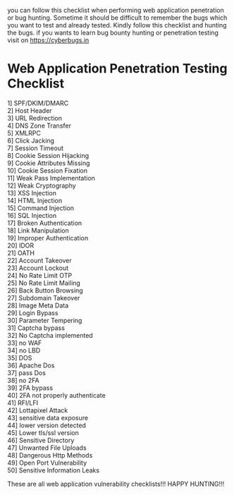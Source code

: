 you can follow this checklist when performing web application penetration or bug hunting. Sometime it should be difficult to remember the bugs which you want to test and already tested. Kindly follow this checklist and hunting the bugs.
if you wants to learn bug bounty hunting or penetration testing visit on https://cyberbugs.in


Web Application Penetration Testing Checklist
==============================================

1] SPF/DKIM/DMARC<br>
2] Host Header<br>
3] URL Redirection<br>
4] DNS Zone Transfer<br>
5] XMLRPC<br>
6] Click Jacking<br>
7] Session Timeout<br> 
8] Cookie Session Hijacking<br> 
9] Cookie Attributes Missing<br> 
10] Cookie Session Fixation<br>
11] Weak Pass Implementation<br>
12] Weak Cryptography<br>
13] XSS Injection<br>
14] HTML Injection<br>
15] Command Injection<br>
16] SQL Injection<br>
17] Broken Authentication<br> 
18] Link Manipulation<br>
19] Improper Authentication<br> 
20] IDOR<br>
21] OATH<br>
22] Account Takeover<br> 
23] Account Lockout<br>
24] No Rate Limit OTP<br>
25] No Rate Limit Mailing<br> 
26] Back Button Browsing<br>
27] Subdomain Takeover<br>
28] Image Meta Data<br>
29] Login Bypass<br>
30] Parameter Tempering<br> 
31] Captcha bypass<br>
32] No Captcha implemented<br> 
33] no WAF<br>
34] no LBD<br>
35] DOS<br>
36] Apache Dos<br> 
37] pass Dos<br>
38] no 2FA<br>
39] 2FA bypass<br> 
40] 2FA not properly authenticate<br> 
41] RFI/LFI<br>
42] Lottapixel Attack<br> 
43] sensitive data exposure<br> 
44] lower version detected<br>
45] Lower tls/ssl version<br>
46] Sensitive Directory<br>
47] Unwanted File Uploads<br>
48] Dangerous Http Methods<br>
49] Open Port Vulnerability<br>
50] Sensitive Information Leaks<br>

These are all web application vulnerability checklists!!! HAPPY HUNTING!!!
